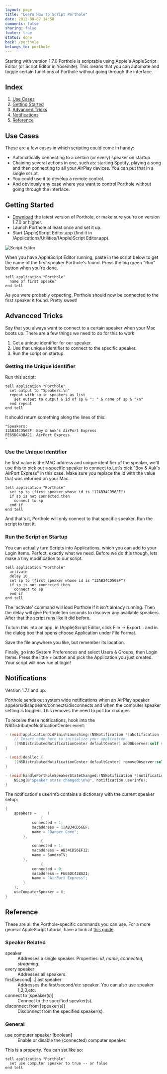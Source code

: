 ```yaml
---
layout: page 
title: "Learn How to Script Porthole"
date: 2012-09-07 14:58
comments: false
sharing: false
footer: true
status: done
back: /porthole
belongs_to: porthole 
---
```


Starting with version 1.7.0 Porthole is scriptable using Apple's AppleScript Editor (or Script Editor in Yosemite). This means that you can automate and toggle certain functions of Porthole without going through the interface.

## Index

1. [Use Cases](#use-cases)
1. [Getting Started](#getting-started)
1. [Advanced Tricks](#advanced)
1. [Notifications](#notifications)
1. [Reference](#reference)

<h2 id="use-cases">Use Cases</h2>

These are a few cases in which scripting could come in handy:

* Automatically connecting to a certain (or every) speaker on startup.
* Chaining several actions in one, such as: starting Spotify, playing a song and then connecting to all your AirPlay devices. You can put that in a single script.
* You could use it to develop a remote control.
* And obviously any case where you want to control Porthole without going through the interface.

<h2 id="getting-started">Getting Started</h2>

* [Download](/porthole/download) the latest version of Porthole, or make sure you're on version 1.7.0 or higher.
* Launch Porthole at least once and set it up.
* Start (Apple)Script Editor.app (find it in /Applications/Utilities/(Apple)Script Editor.app).

![Script Editor](/images/adventures/porthole/screenshots/05_applescripteditor.jpg)

When you have AppleScript Editor running, paste in the script below to get the name of the first speaker Porthole's found. Press the big green "Run" button when you're done.

``` AppleScript
tell application "Porthole"
  name of first speaker
end tell
```

As you were probably expecting, Porthole should now be connected to the first speaker it found. Pretty sweet!

<h2 id="advanced">Advancced Tricks</h2>

Say that you always want to connect to a certain speaker when your Mac boots up. There are a few things we need to do for this to work:

1. Get a unique identifier for our speaker.
1. Use that unique identifier to connect to the specific speaker.
1. Run the script on startup.

### Getting the Unique Identifier

Run this script:

``` AppleScript
tell application "Porthole"
  set output to "Speakers:\n"
  repeat with sp in speakers as list
    set output to output & id of sp & ": " & name of sp & "\n"
  end repeat
end tell
```

It should return something along the lines of this:

```
"Speakers: 
12AB34CD56EF: Boy & Auk's AirPort Express
FE65DC43BA21: AirPort Express
"
```

### Use the Unique Identifier

he first value is the MAC address and unique identifier of the speaker, we'll use this to pick out a specific speaker to connect to.Let's pick "Boy &amp; Auk's AirPort Express" in this case. Make sure you replace the id with the value that was returned on your Mac.

``` AppleScript
tell application "Porthole"
  set sp to (first speaker whose id is "12AB34CD56EF")
  if sp is not connected then
    connect to sp
  end if
end tell
```

And that's it, Porthole will only connect to that specific speaker. Run the script to test it.

### Run the Script on Startup

You can actually turn Scripts into Applications, which you can add to your Login Items. Perfect, exactly what we need. Before we do this though, lets make a tiny modification to our script.

``` AppleScript
tell application "Porthole"
  activate
  delay 10
  set sp to (first speaker whose id is "12AB34CD56EF")
  if sp is not connected then
    connect to sp
  end if
end tell
```

The 'activate' command will load Porthole if it isn't already running. Then the delay will give Porthole ten seconds to discover any available speakers. After that the script runs like it did before.

To turn this into an app, in (Apple)Script Editor, click File &rarr; Export... and in the dialog box that opens choose Application under File Format.

Save the file anywhere you like, but remember its location.

Finally, go into System Preferences and select Users &amp; Groups, then Login Items. Press the little + button and pick the Application you just created. Your script will now run at login!

<h2 id="notifications">Notifications</h2>

Version 1.7.1 and up.

Porthole sends out system wide notifications when an AirPlay speaker appears/disappears/connects/disconnects and when the computer speaker setting is toggled. This removes the need to poll for changes.

To receive these notifications, hook into the NSDistributedNotificationCenter event:

``` Objective-C
- (void)applicationDidFinishLaunching:(NSNotification *)aNotification {
    // Insert code here to initialize your application
    [[NSDistributedNotificationCenter defaultCenter] addObserver:self selector:@selector(handlePortholeSpeakerStateChanged:) name:@"com.dangercove.Porthole.SpeakerStateChanged" object:nil];
}

- (void)dealloc {
    [[NSDistributedNotificationCenter defaultCenter] removeObserver:self];
}

- (void)handlePortholeSpeakerStateChanged:(NSNotification *)notification {
    NSLog(@"Speaker state changed:\n%@", notification.userInfo);
}
```

The notification's userInfo contains a dictionary with the current speaker setup:

``` Objective-C
{
    speakers =     (
                {
            connected = 1;
            macaddress = 12AB34CD56EF;
            name = "Danger Cove";
        },
                {
            connected = 1;
            macaddress = AB34CD56EF12;
            name = SandroTV;
        },
                {
            connected = 0;
            macaddress = FE65DC43BA21;
            name = "AirPort Express";
        }
    );
    useComputerSpeaker = 0;
}
```

<h2 id="reference">Reference</h2>

These are all the Porthole-specific commands you can use. For a more general AppleScript tutorial, have a look at [this guide](http://computers.tutsplus.com/tutorials/the-ultimate-beginners-guide-to-applescript--mac-3436).

### Speaker Related

<dl>
  <dt>speaker</dt>
  <dd>Addresses a single speaker. Properties: <i>id</i>, <i>name</i>, <i>connected</i>, <i>streaming</i>.</dd>
  <dt>every speaker</dt>
  <dd>Addresses all speakers.</dd>
  <dt>first|second|...|last speaker</dt>
  <dd>Addresses the first/second/etc speaker. You can also use speaker 1,2,3,etc.</dd>
  <dt>connect to [speaker(s)]</dt>
  <dd>Connect to the specified speaker(s).</dd>
  <dt>disconnect from [speaker(s)]</dt>
  <dd>Disconnect from the specified speaker(s).</dd>
</dl>

### General

<dl>
  <dt>use computer speaker [boolean]</dt>
  <dd>Enable or disable the (connected) computer speaker.</dd>
</dl>

This is a property. You can set like so:

``` AppleScript
tell application "Porthole"
  set use computer speaker to true -- or false
end tell
```
